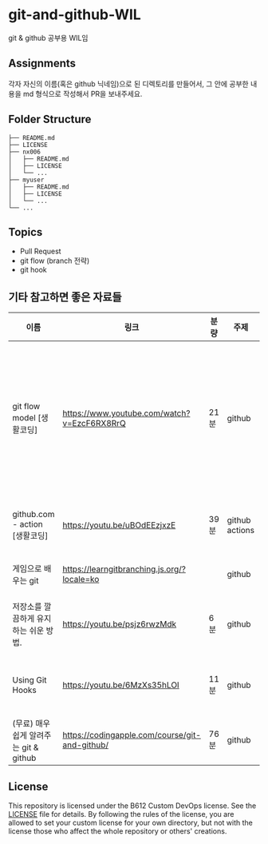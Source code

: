 # git-and-github-WIL
git & github 공부용 WIL임

## Assignments
각자 자신의 이름(혹은 github 닉네임)으로 된 디렉토리를 만들어서, 그 안에 공부한 내용을 md 형식으로 작성해서 PR을 보내주세요.

## Folder Structure
```
├── README.md
├── LICENSE
├── nx006
│   ├── README.md
│   ├── LICENSE
│   └── ...
├── myuser
│   ├── README.md
│   ├── LICENSE
│   └── ...
└── ...
```

## Topics
- Pull Request
- git flow (branch 전략)
- git hook

## 기타 참고하면 좋은 자료들

| 이름 | 링크 | 분량 | 주제 | 비고 | 언어 |
| --- | --- | --- | --- | --- | --- |
| git flow model [생활코딩] | https://www.youtube.com/watch?v=EzcF6RX8RrQ | 21분 | github | git flow 모델을 다루고 있는 동시에, git branch 관리도 다루고 있으니, 이거 보면 될 듯 합니다. | 한국어 |
| github.com - action [생활코딩] | https://youtu.be/uBOdEEzjxzE | 39분 | github actions | github actions에 대한 내용입니다 | 한국어 |
| 게임으로 배우는 git | https://learngitbranching.js.org/?locale=ko |  | github | 게임으로 배우는 git | 영어 |
| 저장소를 깔끔하게 유지하는 쉬운 방법. | https://youtu.be/psjz6rwzMdk | 6분 | github | git hook에 관한 간단한 영상 | 영어 |
| Using Git Hooks | https://youtu.be/6MzXs35hLOI | 11분 | github | git hook에 관한 간단한 영상 | 영어 |
| (무료) 매우쉽게 알려주는 git & github | https://codingapple.com/course/git-and-github/ | 76분 | github | git 기초에 관한 영상 | 한국어 |

## License
This repository is licensed under the B612 Custom DevOps license. See the [LICENSE](LICENSE.md) file for details. By following the rules of the license, you are allowed to set your custom license for your own directory, but not with the license those who affect the whole repository or others' creations.
